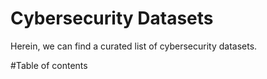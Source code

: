 # Cybersecurity Datasets
Herein, we can find a curated list of cybersecurity datasets.

#Table of contents
